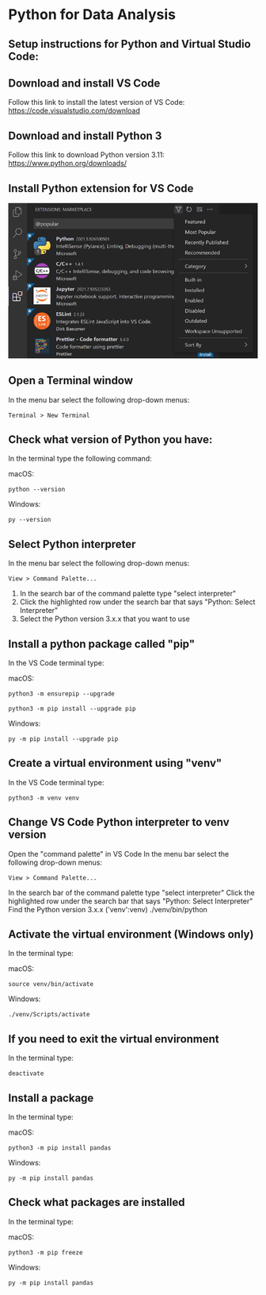 # Python for Data Analysis

## Setup instructions for Python and Virtual Studio Code:

## Download and install VS Code
Follow this link to install the latest version of VS Code:  
https://code.visualstudio.com/download

## Download and install Python 3
Follow this link to download Python version 3.11:  
https://www.python.org/downloads/

## Install Python extension for VS Code
![Extensions in VS Code](images/extensions-view-filter-menu.png "Search for Python")

## Open a Terminal window
In the menu bar select the following drop-down menus:
```
Terminal > New Terminal 
```

## Check what version of Python you have:
In the terminal type the following command:  

macOS:  
```
python --version
```

Windows:  
```
py --version
```

## Select Python interpreter
In the menu bar select the following drop-down menus:
```
View > Command Palette...
```

1) In the search bar of the command palette type "select interpreter"
2) Click the highlighted row under the search bar that says "Python: Select Interpreter"
3) Select the Python version 3.x.x that you want to use

## Install a python package called "pip"
In the VS Code terminal type:

macOS:  
```
python3 -m ensurepip --upgrade
```
```
python3 -m pip install --upgrade pip
```
  
Windows:
```
py -m pip install --upgrade pip
```

## Create a virtual environment using "venv"

In the VS Code terminal type:
```
python3 -m venv venv
```

## Change VS Code Python interpreter to venv version
Open the "command palette" in VS Code
In the menu bar select the following drop-down menus:
```
View > Command Palette...
```

In the search bar of the command palette type "select interpreter"
Click the highlighted row under the search bar that says "Python: Select Interpreter"
Find the Python version 3.x.x ('venv':venv) ./venv/bin/python

## Activate the virtual environment (Windows only)
In the terminal type:  

macOS:  
```
source venv/bin/activate
```

Windows:  
```
./venv/Scripts/activate
```
## If you need to exit the virtual environment
In the terminal type:  

```
deactivate
```

## Install a package
In the terminal type:

macOS:  
```
python3 -m pip install pandas
```

Windows:
```
py -m pip install pandas
```

## Check what packages are installed
In the terminal type:

macOS:
```
python3 -m pip freeze
```

Windows:
```
py -m pip install pandas
```





